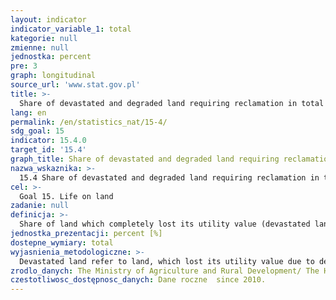 ```yaml
---
layout: indicator
indicator_variable_1: total
kategorie: null
zmienne: null
jednostka: percent
pre: 3
graph: longitudinal
source_url: 'www.stat.gov.pl'
title: >-
  Share of devastated and degraded land requiring reclamation in total area
lang: en
permalink: /en/statistics_nat/15-4/
sdg_goal: 15
indicator: 15.4.0
target_id: '15.4'
graph_title: Share of devastated and degraded land requiring reclamation in total area
nazwa_wskaznika: >-
  15.4 Share of devastated and degraded land requiring reclamation in total area
cel: >-
  Goal 15. Life on land
zadanie: null
definicja: >-
  Share of land which completely lost its utility value (devastated land) or land whose agriculture or forestry utility value was diminished (degraded land) in total geodesic area.
jednostka_prezentacji: percent [%]
dostepne_wymiary: total
wyjasnienia_metodologiczne: >-
  Devastated land refer to land, which lost its utility value due to deterioration of natural conditions or environmental changes as well as industrial activity and harmful agricultural activity.Degraded land refer to land, which agricultural or forestry value diminished, due to deterioration of natural conditions or environmental changes as well as industrial activity and harmful agricultural activity.Loss or reduction of utility value of land is a total loss or a reduction in the production capacity of the land. Land reclamation means creation or restoration of utility or natural value for degraded or devastated land through proper formation of the landscape, enhancements of physical and chemical properties, regulation of water conditions, and restoration of soil, reinforcement of scarps and reconstruction or construction of indispensable routes. Reclaimed land is subject to development i.e. agricultural, forest or other type of utilization.Land designated for reclamation includes degraded or devastated land, such as: closed dumps, landfills, landslides, lands on which industrial and mining activities were carried out, and military fields for which the competent authority has approved reclamation projects.
zrodlo_danych: The Ministry of Agriculture and Rural Development/ The Head Office of Geodesy and Cartography/ Statistics Poland
czestotliwosc_dostępnosc_danych: Dane roczne  since 2010.
---
```

